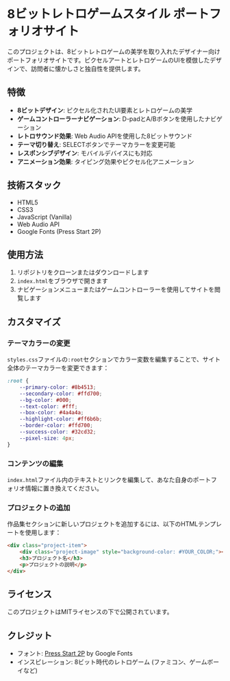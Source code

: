 # 8ビットレトロゲームスタイル ポートフォリオサイト

このプロジェクトは、8ビットレトロゲームの美学を取り入れたデザイナー向けポートフォリオサイトです。ピクセルアートとレトロゲームのUIを模倣したデザインで、訪問者に懐かしさと独自性を提供します。

## 特徴

- **8ビットデザイン**: ピクセル化されたUI要素とレトロゲームの美学
- **ゲームコントローラーナビゲーション**: D-padとA/Bボタンを使用したナビゲーション
- **レトロサウンド効果**: Web Audio APIを使用した8ビットサウンド
- **テーマ切り替え**: SELECTボタンでテーマカラーを変更可能
- **レスポンシブデザイン**: モバイルデバイスにも対応
- **アニメーション効果**: タイピング効果やピクセル化アニメーション

## 技術スタック

- HTML5
- CSS3
- JavaScript (Vanilla)
- Web Audio API
- Google Fonts (Press Start 2P)

## 使用方法

1. リポジトリをクローンまたはダウンロードします
2. `index.html`をブラウザで開きます
3. ナビゲーションメニューまたはゲームコントローラーを使用してサイトを閲覧します

## カスタマイズ

### テーマカラーの変更

`styles.css`ファイルの`:root`セクションでカラー変数を編集することで、サイト全体のテーマカラーを変更できます：

```css
:root {
    --primary-color: #8b4513;
    --secondary-color: #ffd700;
    --bg-color: #000;
    --text-color: #fff;
    --box-color: #4a4a4a;
    --highlight-color: #ff6b6b;
    --border-color: #ffd700;
    --success-color: #32cd32;
    --pixel-size: 4px;
}
```

### コンテンツの編集

`index.html`ファイル内のテキストとリンクを編集して、あなた自身のポートフォリオ情報に置き換えてください。

### プロジェクトの追加

作品集セクションに新しいプロジェクトを追加するには、以下のHTMLテンプレートを使用します：

```html
<div class="project-item">
    <div class="project-image" style="background-color: #YOUR_COLOR;"></div>
    <h3>プロジェクト名</h3>
    <p>プロジェクトの説明</p>
</div>
```

## ライセンス

このプロジェクトはMITライセンスの下で公開されています。

## クレジット

- フォント: [Press Start 2P](https://fonts.google.com/specimen/Press+Start+2P) by Google Fonts
- インスピレーション: 8ビット時代のレトロゲーム (ファミコン、ゲームボーイなど) 